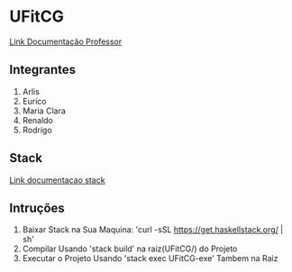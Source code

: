 # UFitCG
[Link Documentação Professor](https://docs.google.com/document/d/1b3tzyEJZvm5fzqHEalwYusvA1-_AlCc8wi3itf_dr2E/edit)

## Integrantes
1. Arlis
2. Eurico
3. Maria Clara
4. Renaldo
5. Rodrigo

## Stack
[Link documentacao stack](https://docs.haskellstack.org)

## Intruções
1. Baixar Stack na Sua Maquina: 'curl -sSL https://get.haskellstack.org/ | sh'
2. Compilar Usando 'stack build' na raiz(UFitCG/) do Projeto
3. Executar o Projeto Usando 'stack exec UFitCG-exe' Tambem na Raiz